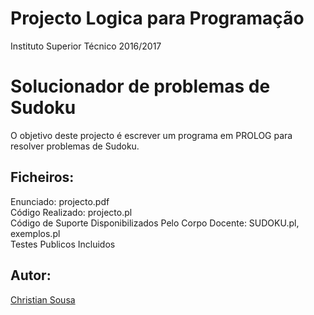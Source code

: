# Projecto Logica para Programação
Instituto Superior Técnico 2016/2017

# Solucionador de problemas de Sudoku

O objetivo deste projecto é escrever um programa em PROLOG para resolver problemas de Sudoku.<br />

## Ficheiros:

Enunciado: projecto.pdf<br />
Código Realizado: projecto.pl<br />
Código de Suporte Disponibilizados Pelo Corpo Docente: SUDOKU.pl, exemplos.pl<br />
Testes Publicos Incluidos<br />

## Autor:
[Christian Sousa](https://github.com/xrofa)